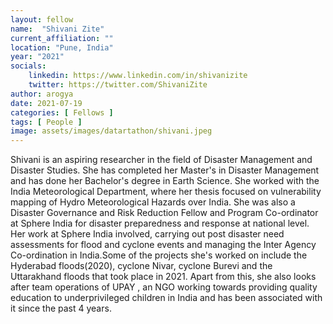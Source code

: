 ```yaml
---
layout: fellow
name:  "Shivani Zite"
current_affiliation: ""
location: "Pune, India"
year: "2021"
socials:
    linkedin: https://www.linkedin.com/in/shivanizite
    twitter: https://twitter.com/ShivaniZite
author: arogya
date: 2021-07-19
categories: [ Fellows ]
tags: [ People ]
image: assets/images/datartathon/shivani.jpeg
---
```


Shivani is an aspiring researcher in the field of Disaster Management and Disaster Studies. She has completed her Master's in Disaster Management and has done her Bachelor's degree in Earth Science. She worked with the India Meteorological Department, where her thesis focused on vulnerability mapping of Hydro Meteorological Hazards over India. She was also a Disaster Governance and Risk Reduction Fellow and Program Co-ordinator at Sphere India for disaster preparedness and response at national level. Her work at Sphere India involved, carrying out post disaster need assessments for flood and cyclone events and managing the  Inter Agency Co-ordination in India.Some of the projects she's worked on include the Hyderabad floods(2020), cyclone Nivar, cyclone Burevi and the  Uttarakhand floods that took place in 2021. Apart from this, she also looks after team operations of UPAY , an NGO working towards providing quality education to underprivileged children in India and has been associated with it since the past 4 years.